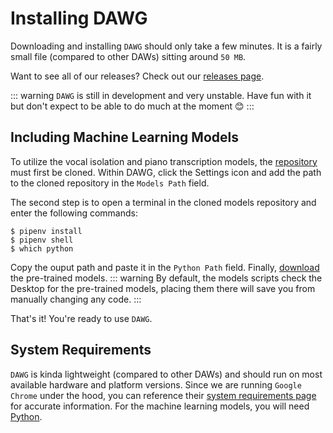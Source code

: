 # Installing DAWG
<download-button></download-button>

Downloading and installing `DAWG` should only take a few minutes. It is a fairly small file (compared to other DAWs) sitting around `50 MB`.

Want to see all of our releases? Check out our [releases page](https://github.com/dawg/dawg/releases).

::: warning
`DAWG` is still in development and very unstable. Have fun with it but don't expect to be able to do much at the moment 😊
:::

## Including Machine Learning Models
To utilize the vocal isolation and piano transcription models, the [repository](https://github.com/dawg/models) must first be cloned. Within DAWG, click the Settings icon and add the path to the cloned repository in the `Models Path` field.

The second step is to open a terminal in the cloned models repository and enter the following commands: 
```
$ pipenv install
$ pipenv shell
$ which python
```
Copy the ouput path and paste it in the `Python Path` field. Finally, [download](https://github.com/dawg/models/releases/download/untagged-c25236915a5c8ba4e521/Models.zip) the pre-trained models. 
::: warning
By default, the models scripts check the Desktop for the pre-trained models, placing them there will save you from manually changing any code.
:::

That's it! You're ready to use `DAWG`.

## System Requirements
`DAWG` is kinda lightweight (compared to other DAWs) and should run on most available hardware and platform versions. Since we are running `Google Chrome` under the hood, you can reference their [system requirements page](https://support.google.com/chrome/a/answer/7100626?hl=en) for accurate information. For the machine learning models, you will need [Python](https://www.python.org/).
